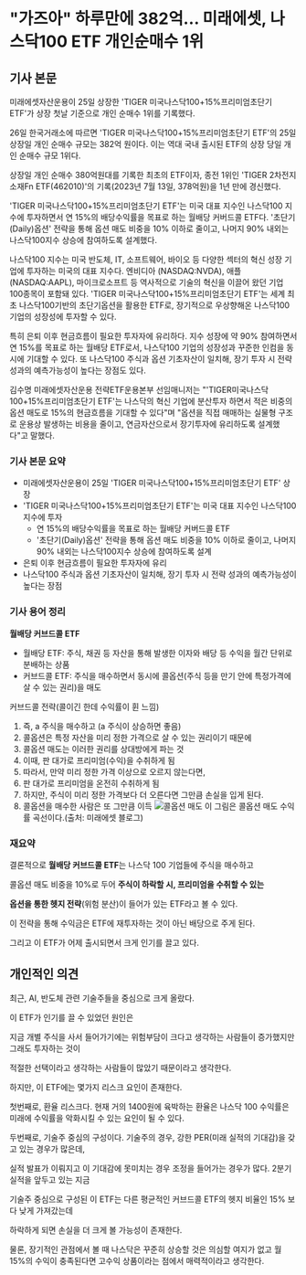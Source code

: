 # "가즈아" 하루만에 382억… 미래에셋, 나스닥100 ETF 개인순매수 1위

## 기사 본문
미래에셋자산운용이 25일 상장한 'TIGER 미국나스닥100+15%프리미엄초단기 ETF'가 상장 첫날 기준으로 개인 순매수 1위를 기록했다.

26일 한국거래소에 따르면 'TIGER 미국나스닥100+15%프리미엄초단기 ETF'의 25일 상장일 개인 순매수 규모는 382억 원이다. 이는 역대 국내 출시된 ETF의 상장 당일 개인 순매수 규모 1위다.

상장일 개인 순매수 380억원대를 기록한 최초의 ETF이자, 종전 1위인 'TIGER 2차전지소재Fn ETF(462010)'의 기록(2023년 7월 13일, 378억원)을 1년 만에 경신했다.

'TIGER 미국나스닥100+15%프리미엄초단기 ETF'는 미국 대표 지수인 나스닥100 지수에 투자하면서 연 15%의 배당수익률을 목표로 하는 월배당 커버드콜 ETF다. '초단기(Daily)옵션' 전략을 통해 옵션 매도 비중을 10% 이하로 줄이고, 나머지 90% 내외는 나스닥100지수 상승에 참여하도록 설계했다.

나스닥100 지수는 미국 반도체, IT, 소프트웨어, 바이오 등 다양한 섹터의 혁신 성장 기업에 투자하는 미국의 대표 지수다. 엔비디아 (NASDAQ:NVDA), 애플 (NASDAQ:AAPL), 마이크로소프트 등 역사적으로 기술의 혁신을 이끌어 왔던 기업 100종목이 포함돼 있다. 'TIGER 미국나스닥100+15%프리미엄초단기 ETF'는 세계 최초 나스닥100기반의 초단기옵션을 활용한 ETF로, 장기적으로 우상향해온 나스닥100 기업의 성장성에 투자할 수 있다.

특히 은퇴 이후 현금흐름이 필요한 투자자에 유리하다. 지수 성장에 약 90% 참여하면서 연 15%를 목표로 하는 월배당 ETF로서, 나스닥100 기업의 성장성과 꾸준한 인컴을 동시에 기대할 수 있다. 또 나스닥100 주식과 옵션 기초자산이 일치해, 장기 투자 시 전략 성과의 예측가능성이 높다는 장점도 있다.

김수명 미래에셋자산운용 전략ETF운용본부 선임매니저는 "'TIGER미국나스닥100+15%프리미엄초단기 ETF'는 나스닥의 혁신 기업에 분산투자 하면서 적은 비중의 옵션 매도로 15%의 현금흐름을 기대할 수 있다"며 "옵션을 직접 매매하는 실물형 구조로 운용상 발생하는 비용을 줄이고, 연금자산으로서 장기투자에 유리하도록 설계했다"고 말했다.

### 기사 본문 요약
- 미래에셋자산운용이 25일 'TIGER 미국나스닥100+15%프리미엄초단기 ETF' 상장
- 'TIGER 미국나스닥100+15%프리미엄초단기 ETF'는 미국 대표 지수인 나스닥100 지수에 투자
    * 연 15%의 배당수익률을 목표로 하는 월배당 커버드콜 ETF 
    * '초단기(Daily)옵션' 전략을 통해 옵션 매도 비중을 10% 이하로 줄이고, 나머지 90% 내외는 나스닥100지수 상승에 참여하도록 설계
- 은퇴 이후 현금흐름이 필요한 투자자에 유리
- 나스닥100 주식과 옵션 기초자산이 일치해, 장기 투자 시 전략 성과의 예측가능성이 높다는 장점

### 기사 용어 정리
**월배당 커브드콜 ETF**

- 월배당 ETF: 주식, 채권 등 자산을 통해 발생한 이자와 배당 등 수익을 월간 단위로 분배하는 상품
- 커브드콜 ETF: 주식을 매수하면서 동시에 콜옵션(주식 등을 만기 안에 특정가격에 살 수 있는 권리)을 매도

커브드콜 전략(콜이긴 한데 수익률이 휜 느낌)

1. 즉, a 주식을 매수하고 (a 주식이 상승하면 좋음)
2. 콜옵션은 특정 자산을 미리 정한 가격으로 살 수 있는 권리이기 때문에
3. 콜옵션 매도는 이러한 권리를 상대방에게 파는 것
4. 이때, 판 대가로 프리미엄(수익)을 수취하게 됨
5. 따라서, 만약 미리 정한 가격 이상으로 오르지 않는다면,
6. 판 대가로 프리미엄을 온전히 수취하게 됨
7. 하지만, 주식이 미리 정한 가격보다 더 오른다면 그만큼 손실을 입게 된다.
8. 콜옵션을 매수한 사람은 또 그만큼 이득
![콜옵션 매도](https://postfiles.pstatic.net/MjAxNjEyMDFfMjUw/MDAxNDgwNTcyMzEzNDk2.jBEXUiGD7f8rv-bN6xNOMw84jkkfd5XC68hzk7jBE10g.RmhKCGekdYo336i9zRuh_CGqFAFtOA4PFh2yQGP6Jbwg.JPEG.how2invest/%EC%BD%9C%EC%98%B5%EC%85%98.jpg?type=w966)
이 그림은 콜옵션 매도 수익률 곡선이다.(출처: 미래에셋 블로그)

### 재요약

결론적으로 **월배당 커브드콜 ETF**는 나스닥 100 기업들에 주식을 매수하고

콜옵션 매도 비중을 10%로 두어 **주식이 하락할 시, 프리미엄을 수취할 수 있는**

**옵션을 통한 헷지 전략**(위험 분산)이 들어가 있는 ETF라고 볼 수 있다.

이 전략을 통해 수익금은 ETF에 재투자하는 것이 아닌 배당으로 주게 된다.

그리고 이 ETF가 어제 출시되면서 크게 인기를 끌고 있다.

## 개인적인 의견
최근, AI, 반도체 관련 기술주들을 중심으로 크게 올랐다.

이 ETF가 인기를 끌 수 있었던 원인은

지금 개별 주식을 사서 들어가기에는 위험부담이 크다고 생각하는 사람들이 증가했지만 그래도 투자하는 것이

적절한 선택이라고 생각하는 사람들이 많았기 때문이라고 생각한다.

하지만, 이 ETF에는 몇가지 리스크 요인이 존재한다.

첫번째로, 환율 리스크다. 현재 거의 1400원에 육박하는 환율은 나스닥 100 수익률은 미래에 수익률을 악화시킬 수 있는 요인이 될 수 있다.

두번째로, 기술주 중심의 구성이다. 기술주의 경우, 강한 PER(미래 실적의 기대감)을 갖고 있는 경우가 많은데,

실적 발표가 이뤄지고 이 기대감에 못미치는 경우 조정을 들어가는 경우가 많다. 2분기 실적을 앞두고 있는 지금

기술주 중심으로 구성된 이 ETF는 다른 평균적인 커브드콜 ETF의 헷지 비율인 15% 보다 낮게 가져갔는데

하락하게 되면 손실을 더 크게 볼 가능성이 존재한다.

물론, 장기적인 관점에서 볼 때 나스닥은 꾸준히 상승할 것은 의심할 여지가 없고 월 15%의 수익이 충족된다면 고수익 상품이라는 점에서 매력적이라고 생각한다.